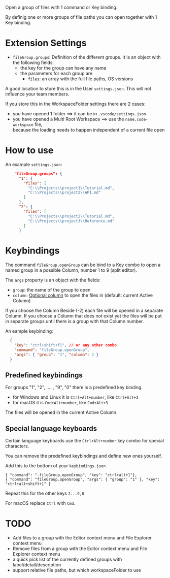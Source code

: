 Open a group of files with 1 command or Key binding.

By definig one or more groups of file paths you can open together with 1 Key binding.

# Extension Settings

* `fileGroup.groups`: Definition of the different groups. It is an object with the following fields:
    * the key for the group can have any name
    * the parameters for each group are
        * `files`: an array with the full file paths, OS versions

A good location to store this is in the User `settings.json`. This will not influence your team members.

If you store this in the WorkspaceFolder settings there are 2 cases:

* you have opened 1 folder ==> it can be in `.vscode/settings.json`
* you have opened a Multi Root Workspace ==> use the `name.code-workspace` file,<br/>
  because the loading needs to happen independent of a current file open

# How to use

An example `settings.json`:

```json
    "fileGroup.groups": {
      "1": {
        "files": [
          "C:\\Projects\\project1\\Tutorial.md",
          "C:\\Projects\\project2\\API.md"
        ]
      },
      "2": {
        "files": [
          "C:\\Projects\\project2\\Tutorial.md",
          "C:\\Projects\\project3\\Reference.md"
        ]
      }
```

# Keybindings

The command `fileGroup.openGroup` can be bind to a Key combo to open a named group in a possible Column, number 1 to 9 (split editor).

The `args` property is an object with the fields:

* `group`: the name of the group to open
* `column`: [Optional column](https://code.visualstudio.com/api/references/vscode-api#ViewColumn) to open the files in (default: current Active Column)

If you choose the Column Beside (-2) each file will be opened in a separate Column. If you choose a Column that does not exist yet the files will be put in separate groups until there is a group with that Column number.

An eample keybinding:

```json
  {
    "key": "ctrl+shift+f1", // or any other combo
    "command": "fileGroup.openGroup",
    "args": { "group": "1", "column": 2 }
  }
```

## Predefined keybindings

For groups "1", "2", .... , "9", "0" there is a predefined key binding.

* for Windows and Linux it is `Ctrl+Alt+number`, like `Ctrl+Alt+3`
* for macOS it is `Cmd+Alt+number`, like `Cmd+Alt+3`

The files will be opened in the current Active Column.

## Special language keyboards

Certain language keyboards use the `Ctrl+Alt+number` key combo for special characters.

You can remove the predefined keybindings and define new ones yourself.

Add this to the bottom of your `keybindings.json`

```
{ "command": "-fileGroup.openGroup", "key": "ctrl+alt+1"},
{ "command": "fileGroup.openGroup", "args": { "group": "1" }, "key": "ctrl+alt+shift+1" }
```

Repeat this for the other keys `2...9,0`

For macOS replace `Ctrl` with `Cmd`.


# TODO

* Add files to a group with the Editor context menu and File Explorer context menu
* Remove files from a group with the Editor context menu and File Explorer context menu
* a quick pick list of the currently defined groups with label/detail/description
* support relative file paths, but which workspaceFolder to use